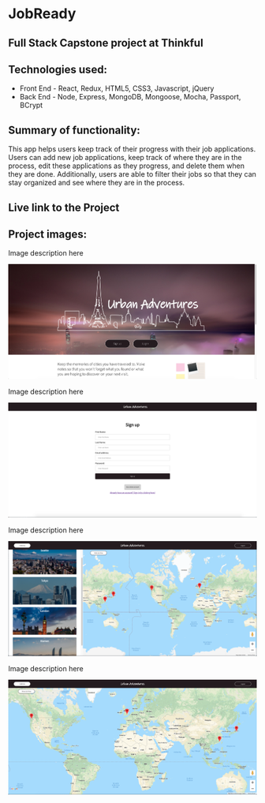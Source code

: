 # JobReady

## Full Stack Capstone project at Thinkful

## Technologies used:
* Front End - React, Redux, HTML5, CSS3, Javascript, jQuery
* Back End - Node, Express, MongoDB, Mongoose, Mocha, Passport, BCrypt


## Summary of functionality:
This app helps users keep track of their progress with their job applications. Users can add new job applications, keep track of where they are in the process, edit these applications as they progress, and delete them when they are done. Additionally, users are able to filter their jobs so that they can stay organized and see where they are in the process.


## Live link to the Project

## Project images:

Image description here

<img src="https://github.com/tcw5038/UrbanAdventures/blob/master/Images/LandingPage.png?raw=true"/>

Image description here

<img src="https://github.com/tcw5038/UrbanAdventures/blob/master/Images/SignupPage.png?raw=true"/>

Image description here

<img src="https://github.com/tcw5038/UrbanAdventures/blob/master/Images/CitiesPage.png?raw=true"/>

Image description here

<img src="https://github.com/tcw5038/UrbanAdventures/blob/master/Images/MapPage.png?raw=true"/>
